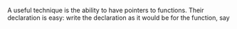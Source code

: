 A useful technique is the ability to have pointers to functions. Their declaration is easy: write the declaration as it would be for the function, say
